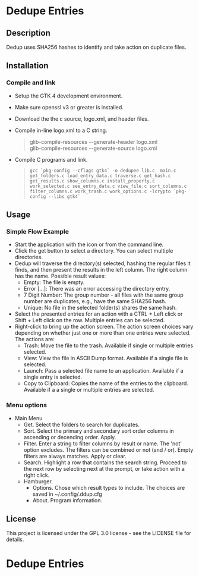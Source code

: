 # Dedupe Entries

## Description
Dedup uses SHA256 hashes to identify and take action on duplicate files. 

## Installation

### Compile and link
- Setup the GTK 4 development environment.
- Make sure openssl v3 or greater is installed.
- Download the the c source, logo.xml, and header files.
- Compile in-line logo.xml to a C string.
  >  glib-compile-resources --generate-header logo.xml  
  >  glib-compile-resources --generate-source logo.xml

- Compile C programs and link.
  >  ``gcc `pkg-config --cflags gtk4` -o dedupee lib.c  main.c get_folders.c load_entry_data.c traverse.c get_hash.c get_results.c show_columns.c install_property.c work_selected.c see_entry_data.c view_file.c sort_columns.c filter_columns.c work_trash.c work_options.c -lcrypto `pkg-config --libs gtk4` ``

## Usage
### Simple Flow Example
- Start the application with the icon or from the command line.
- Click the get button to select a directory. You can select multiple directories.
- Dedup will traverse the directory(s) selected, hashing the regular files it finds, and then present the results in the left column. The right column has the name. Possible result values:
  - Empty: The file is empty.
  - Error [...]: There was an error accessing the directory entry.
  - 7 Digit Number: The group number - all files with the same group number are duplicates, e.g., have the same SHA256 hash.
  - Unique: No file in the selected folder(s) shares the same hash.
- Select the presented entries for an action with a CTRL + Left click or Shift + Left click on the row. Multiple entries can be selected.
- Right-click to bring up the action screen. The action screen choices vary depending on whether just one or more than one entries were selected. The actions are:
  - Trash: Move the file to the trash. Available if single or multiple entries selected. 
  - View: View the file in ASCII Dump format. Available if a single file is selected.
  - Launch: Pass a selected file name to an application. Available if a single entry is selected.
  - Copy to Clipboard: Copies the name of the entries to the clipboard. Available if a a single or multiple entries are selected.

### Menu options
- Main Menu
  - Get.  Select the folders to search for duplicates.
  - Sort.  Select the primary and secondary sort order columns in ascending or decending order.  Apply.
  - Filter.  Enter a string to filter columns by result or name.  The 'not' option excludes.  The filters can be combined or not (and / or). Empty filters are always matches. Apply or clear.
  - Search.  Highlight a row that contains the search string.  Proceed to the next row by selecting next at the prompt, or take action with a right click.   
  - Hamburger.  
    - Options.  Chose which result types to include.  The choices are saved in ~/.config/.ddup.cfg
    - About.  Program information.

## License
This project is licensed under the GPL 3.0  license - see the LICENSE file for details.

# Dedupe Entries
